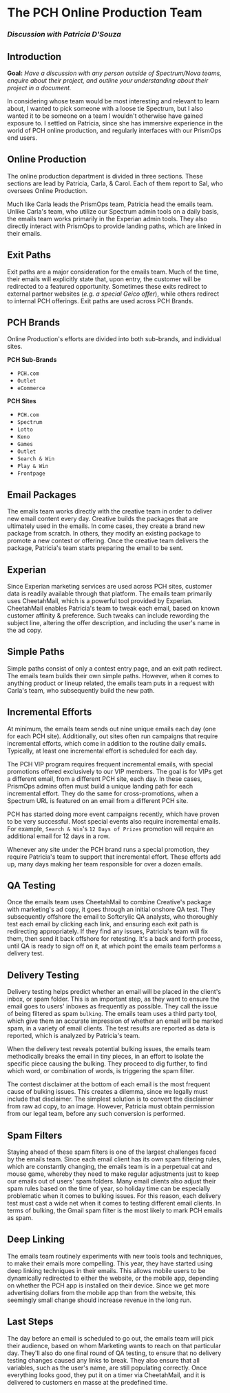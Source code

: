 # The PCH Online Production Team
### _Discussion with Patricia D'Souza_

## Introduction

**Goal:** _Have a discussion with any person outside of Spectrum/Nova teams, enquire about their project, and outline your understanding about their project in a document._

In considering whose team would be most interesting and relevant to learn about, I wanted to pick someone with a loose tie Spectrum, but I also wanted it to be someone on a team I wouldn't otherwise have gained exposure to. I settled on Patricia, since she has immersive experience in the world of PCH online production, and regularly interfaces with our PrismOps end users.

## Online Production

The online production department is divided in three sections. These sections are lead by Patricia, Carla, & Carol. Each of them report to Sal, who oversees Online Production.

Much like Carla leads the PrismOps team, Patricia head the emails team. Unlike Carla's team, who utilize our Spectrum admin tools on a daily basis, the emails team works primarily in the Experian admin tools. They also directly interact with PrismOps to provide landing paths, which are linked in their emails. 

## Exit Paths

Exit paths are a major consideration for the emails team. Much of the time, their emails will explicitly state that, upon entry, the customer will be redirected to a featured opportunity. Sometimes these exits redirect to external partner websites (_e.g. a special Geico offer_), while others redirect to internal PCH offerings. Exit paths are used across PCH Brands.

## PCH Brands

Online Production's efforts are divided into both sub-brands, and individual sites.

**PCH Sub-Brands**
* `PCH.com`
* `Outlet`
* `eCommerce`

**PCH Sites**
* `PCH.com`
* `Spectrum`
* `Lotto`
* `Keno`
* `Games`
* `Outlet`
* `Search & Win`
* `Play & Win`
* `Frontpage`

## Email Packages

The emails team works directly with the creative team in order to deliver new email content every day. Creative builds the packages that are ultimately used in the emails. In come cases, they create a brand new package from scratch. In others, they modify an existing package to promote a new contest or offering. Once the creative team delivers the package, Patricia's team starts preparing the email to be sent.

## Experian

Since Experian marketing services are used across PCH sites, customer data is readily available through that platform. The emails team primarily uses CheetahMail, which is a powerful tool provided by Experian. CheetahMail enables Patricia's team to tweak each email, based on known customer affinity & preference. Such tweaks can include rewording the subject line, altering the offer description, and including the user's name in the ad copy.

## Simple Paths

Simple paths consist of only a contest entry page, and an exit path redirect. The emails team builds their own simple paths. However, when it comes to anything product or lineup related, the emails team puts in a request with Carla's team, who subsequently build the new path.

## Incremental Efforts

At minimum, the emails team sends out nine unique emails each day (one for each PCH site). Additionally, out sites often run campaigns that require incremental efforts, which come in addition to the routine daily emails. Typically, at least one incremental effort is scheduled for each day.

The PCH VIP program requires frequent incremental emails, with special promotions offered exclusively to our VIP members. The goal is for VIPs get a different email, from a different PCH site, each day. In these cases, PrismOps admins often must build a unique landing path for each incremental effort. They do the same for cross-promotions, when a Spectrum URL is featured on an email from a different PCH site.

PCH has started doing more event campaigns recently, which have proven to be very successful. Most special events also require incremental emails. For example, `Search & Win`'s `12 Days of Prizes` promotion will require an additional email for 12 days in a row.

Whenever any site under the PCH brand runs a special promotion, they require Patricia's team to support that incremental effort. These efforts add up, many days making her team responsible for over a dozen emails.

## QA Testing

Once the emails team uses CheetahMail to combine Creative's package with marketing's ad copy, it goes through an initial onshore QA test. They subsequently offshore the email to Softcrylic QA analysts, who thoroughly test each email by clicking each link, and ensuring each exit path is redirecting appropriately. If they find any issues, Patricia's team will fix them, then send it back offshore for retesting. It's a back and forth process, until QA is ready to sign off on it, at which point the emails team performs a delivery test. 

## Delivery Testing

Delivery testing helps predict whether an email will be placed in the client's inbox, or spam folder. This is an important step, as they want to ensure the email goes to users' inboxes as frequently as possible. They call the issue of being filtered as spam `bulking`. The emails team uses a third party tool, which give them an accurate impression of whether an email will be marked spam, in a variety of email clients. The test results are reported as data is reported, which is analyzed by Patricia's team.

When the delivery test reveals potential bulking issues, the emails team methodically breaks the email in tiny pieces, in an effort to isolate the specific piece causing the bulking. They proceed to dig further, to find which word, or combination of words, is triggering the spam filter.

The contest disclaimer at the bottom of each email is the most frequent cause of bulking issues. This creates a dilemma, since we legally must include that disclaimer. The simplest solution is to convert the disclaimer from raw ad copy, to an image. However, Patricia must obtain permission from our legal team, before any such conversion is performed.

## Spam Filters

Staying ahead of these spam filters is one of the largest challenges faced by the emails team. Since each email client has its own spam filtering rules, which are constantly changing, the emails team is in a perpetual cat and mouse game, whereby they need to make regular adjustments just to keep our emails out of users' spam folders. Many email clients also adjust their spam rules based on the time of year, so holiday time can be especially problematic when it comes to bulking issues. For this reason, each delivery test must cast a wide net when it comes to testing different email clients. In terms of bulking, the Gmail spam filter is the most likely to mark PCH emails as spam.

## Deep Linking

The emails team routinely experiments with new tools tools and techniques, to make their emails more compelling. This year, they have started using deep linking techniques in their emails. This allows mobile users to be dynamically redirected to either the website, or the mobile app, depending on whether the PCH app is installed on their device. Since we get more advertising dollars from the mobile app than from the website, this seemingly small change should increase revenue in the long run.

## Last Steps

The day before an email is scheduled to go out, the emails team will pick their audience, based on whom Marketing wants to reach on that particular day. They'll also do one final round of QA testing, to ensure that no delivery testing changes caused any links to break. They also ensure that all variables, such as the user's name, are still populating correctly. Once everything looks good, they put it on a timer via CheetahMail, and it is delivered to customers en masse at the predefined time.

